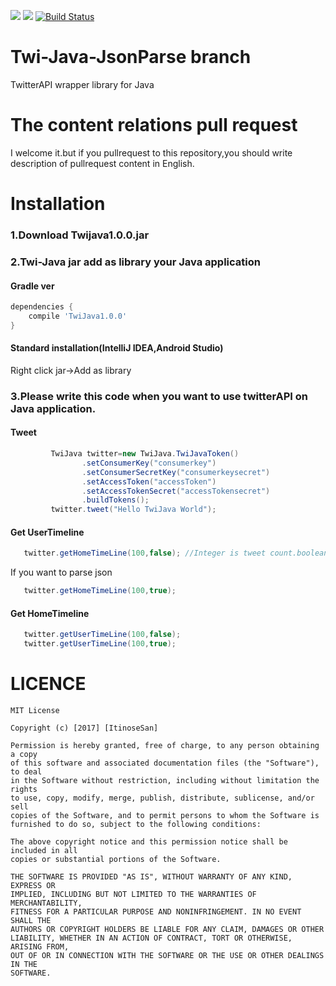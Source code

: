 ![](https://img.shields.io/badge/language-java%208-orange.svg)  [![](http://img.shields.io/badge/license-MIT-blue.svg?style=flat)](https://github.com/ItinoseSan/Twi-Java/blob/master/TwitterAPI/LICENCE) [![Build Status](https://travis-ci.org/ItinoseSan/Twi-Java.svg?branch=master)](https://travis-ci.org/ItinoseSan/Twi-Java)

# Twi-Java-JsonParse branch
TwitterAPI wrapper library for Java

# The content relations pull request
I welcome it.but if you pullrequest to this repository,you should write description of pullrequest content in English.
# Installation
### 1.Download Twijava1.0.0.jar
### 2.Twi-Java jar add as library your Java application
#### Gradle ver
```build.gradle
dependencies {
    compile 'TwiJava1.0.0'
}
```
#### Standard installation(IntelliJ IDEA,Android Studio)
Right click jar->Add as library
### 3.Please write this code when you want to use twitterAPI on Java application.
#### Tweet
```Java
         TwiJava twitter=new TwiJava.TwiJavaToken()
                .setConsumerKey("consumerkey")
                .setConsumerSecretKey("consumerkeysecret")
                .setAccessToken("accessToken")
                .setAccessTokenSecret("accessTokensecret")
                .buildTokens();
         twitter.tweet("Hello TwiJava World");
```  
#### Get UserTimeline
```Java:sample.java
   twitter.getHomeTimeLine(100,false); //Integer is tweet count.boolean is json parse mode enable/disable 
```
If you want to parse json
```Java
   twitter.getHomeTimeLine(100,true); 
```

#### Get HomeTimeline
```Java
   twitter.getUserTimeLine(100,false);
   twitter.getUserTimeLine(100,true);
```
# LICENCE
```
MIT License

Copyright (c) [2017] [ItinoseSan]

Permission is hereby granted, free of charge, to any person obtaining a copy
of this software and associated documentation files (the "Software"), to deal
in the Software without restriction, including without limitation the rights
to use, copy, modify, merge, publish, distribute, sublicense, and/or sell
copies of the Software, and to permit persons to whom the Software is
furnished to do so, subject to the following conditions:

The above copyright notice and this permission notice shall be included in all
copies or substantial portions of the Software.

THE SOFTWARE IS PROVIDED "AS IS", WITHOUT WARRANTY OF ANY KIND, EXPRESS OR
IMPLIED, INCLUDING BUT NOT LIMITED TO THE WARRANTIES OF MERCHANTABILITY,
FITNESS FOR A PARTICULAR PURPOSE AND NONINFRINGEMENT. IN NO EVENT SHALL THE
AUTHORS OR COPYRIGHT HOLDERS BE LIABLE FOR ANY CLAIM, DAMAGES OR OTHER
LIABILITY, WHETHER IN AN ACTION OF CONTRACT, TORT OR OTHERWISE, ARISING FROM,
OUT OF OR IN CONNECTION WITH THE SOFTWARE OR THE USE OR OTHER DEALINGS IN THE
SOFTWARE.
```
